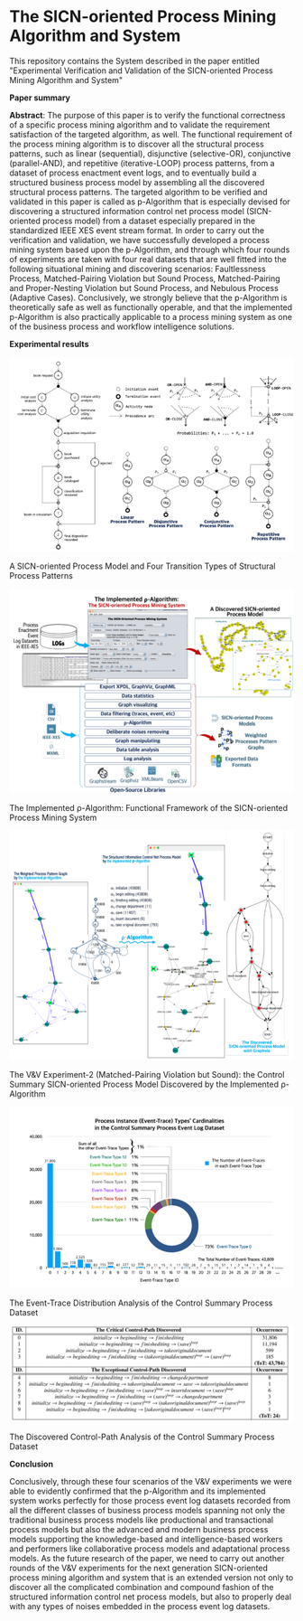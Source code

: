 # The SICN-oriented Process Mining Algorithm and System

This repository contains the System described in the paper entitled "Experimental Verification and Validation of the SICN-oriented Process Mining Algorithm and System"

**Paper summary**

**Abstract**:
The purpose of this paper is to verify the functional correctness of a specific process mining algorithm and to validate the requirement satisfaction of the targeted algorithm, as well. The functional requirement of the process mining algorithm is to discover all the structural process patterns, such as linear (sequential), disjunctive (selective-OR), conjunctive (parallel-AND), and repetitive (iterative-LOOP) process patterns, from a dataset of process enactment event logs, and to eventually build a structured business process model by assembling all the discovered structural process patterns. The targeted algorithm to be verified and validated in this paper is called as p-Algorithm that is especially devised for discovering a structured information control net process model (SICN-oriented process model) from a dataset especially prepared in the standardized IEEE XES event stream format. In order to carry out the verification and validation, we have successfully developed a process mining system based upon the p-Algorithm, and through which four rounds of experiments are taken with four real datasets that are well fitted into the following situational mining and discovering scenarios: Faultlessness Process, Matched-Pairing Violation but Sound Process, Matched-Pairing and Proper-Nesting Violation but Sound Process, and Nebulous Process (Adaptive Cases). Conclusively, we strongly believe that the p-Algorithm is theoretically safe as well as functionally operable, and that the implemented p-Algorithm is also practically applicable to a process mining system as one of the business process and workflow intelligence solutions.

**Experimental results**

![alt text](fig01.png)

A SICN-oriented Process Model and Four Transition Types of Structural Process Patterns


![alt text](fig04.png)

The Implemented ρ-Algorithm: Functional Framework of the SICN-oriented Process Mining System

![alt text](fig07.png)

The V&V Experiment-2 (Matched-Pairing Violation but Sound): the Control Summary SICN-oriented Process Model Discovered by the Implemented ρ-Algorithm

![alt text](fig08.png)

The Event-Trace Distribution Analysis of the Control Summary Process Dataset

![alt text](table01.png)

The Discovered Control-Path Analysis of the Control Summary Process Dataset


**Conclusion**

Conclusively, through these four scenarios of the V&V experiments we were able to evidently confirmed that the p-Algorithm and its implemented system works perfectly for those process event log datasets recorded from all the different classes of business process models spanning not only the traditional business process models like productional and transactional process models but also the advanced and modern business process models supporting the knowledge-based and intelligence-based workers and performers like collaborative process models and adaptational process models.
As the future research of the paper, we need to carry out another rounds of the V\&V experiments for the next generation SICN-oriented process mining algorithm and system that is an extended version not only to discover all the complicated combination and compound fashion of the structured information control net process models, but also to properly deal with any types of noises embedded in the process event log datasets.

